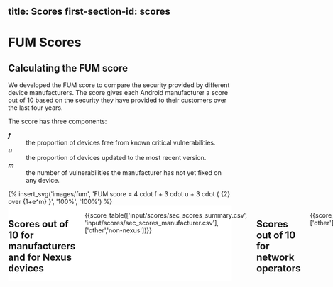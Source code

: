 title: Scores
first-section-id: scores
---

# FUM Scores

## Calculating the FUM score

We developed the FUM score to compare the security provided by different device manufacturers.
The score gives each Android manufacturer a score out of 10 based on the security they have provided to their customers over the last four years.

<p style="margin-bottom:0px"> The score has three components:</p>
<dl class="lining">
<dt><b><i>f</i></b></dt> <dd>the proportion of devices free from known critical vulnerabilities.</dd>
<dt><b><i>u</i></b></dt> <dd>the proportion of devices updated to the most recent version.</dd>
<dt><b><i>m</i></b></dt> <dd>the number of vulnerabilities the manufacturer has not yet fixed on any device.</dd>
</dl>

<div class="six columns">
{% insert_svg('images/fum', 'FUM score = 4 cdot f + 3 cdot u + 3 cdot { {2} over {1+e^m} }', '100%', '100%') %}
</div>

</section><section id="table" style="background:#fff;" markdown="1"><div class="row" markdown="1"><div class="twelve columns" markdown="1">

## Scores out of 10 for manufacturers and for Nexus devices
{{score_table(['input/scores/sec_scores_summary.csv', 'input/scores/sec_scores_manufacturer.csv'], ['other','non-nexus'])}}

## Scores out of 10 for network operators
{{score_table(['input/scores/sec_scores_operator.csv'], ['other'])}}

## Scores out of 10 for device models
{{score_table(['input/scores/sec_scores_model.csv'], ['other'])}}

